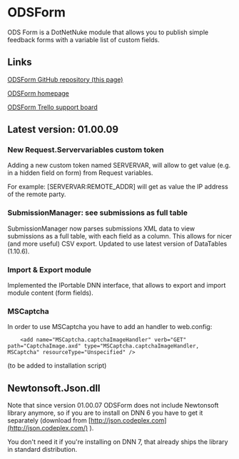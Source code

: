 ODSForm
============

ODS Form is a DotNetNuke module that allows you to publish simple feedback forms with a variable list of custom fields.

## Links
[ODSForm GitHub repository (this page)](https://github.com/trapias/ODSForm/)

[ODSForm homepage](http://trapias.github.io/dnn/odsform/)

[ODSForm Trello support board](https://trello.com/b/vZuoVDnV/ods-form)

## Latest version: 01.00.09

### New Request.Servervariables custom token
Adding a new custom token named SERVERVAR, will allow to get value (e.g. in a hidden field on form) from Request variables.

For example: [SERVERVAR:REMOTE_ADDR] will get as value the IP address of the remote party.

### SubmissionManager: see submissions as full table
SubmissionManager now parses submissions XML data to view submissions as a full table, with each field as a column.
This allows for nicer (and more useful) CSV export.
Updated to use latest version of DataTables (1.10.6).

### Import & Export module
Implemented the IPortable DNN interface, that allows to export and import module content (form fields).

### MSCaptcha
In order to use MSCaptcha you have to add an handler to web.config:

```
	<add name="MSCaptcha.captchaImageHandler" verb="GET" path="CaptchaImage.axd" type="MSCaptcha.captchaImageHandler, MSCaptcha" resourceType="Unspecified" />
```

(to be added to installation script)

## Newtonsoft.Json.dll
Note that since version 01.00.07 ODSForm does not include Newtonsoft library anymore, so if you are to install on DNN 6 you have to get it separately (download from [http://json.codeplex.com](http://json.codeplex.com/) ).

You don't need it if you're installing on DNN 7, that already ships the library in standard distribution.

